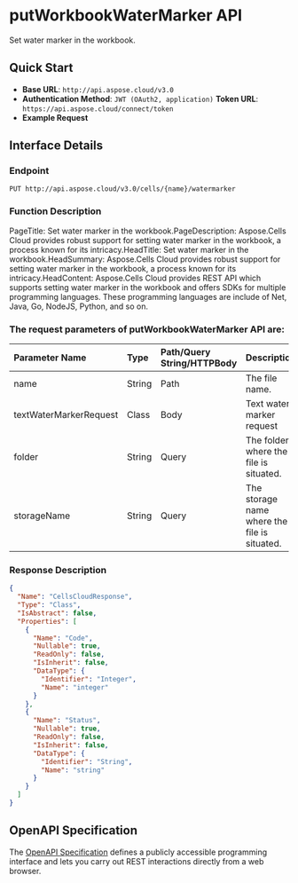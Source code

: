 # **putWorkbookWaterMarker API**

Set water marker in the workbook. 

## **Quick Start**

- **Base URL**: `http://api.aspose.cloud/v3.0`
- **Authentication Method**: `JWT (OAuth2, application)`  **Token URL**: `https://api.aspose.cloud/connect/token`
- **Example Request** 
<script src="https://gist.github.com/aspose-cells-cloud-gists/8a5b324fdf3e574dbd747c1a1e24b05d.js?file=Example30_PutWorkbookWaterMarker.cs"></script>

## **Interface Details**

### **Endpoint** 

```
PUT http://api.aspose.cloud/v3.0/cells/{name}/watermarker
```

### **Function Description**
PageTitle: Set water marker in the workbook.PageDescription: Aspose.Cells Cloud provides robust support for setting water marker in the workbook, a process known for its intricacy.HeadTitle: Set water marker in the workbook.HeadSummary: Aspose.Cells Cloud provides robust support for setting water marker in the workbook, a process known for its intricacy.HeadContent: Aspose.Cells Cloud provides REST API which supports setting water marker in the workbook and offers SDKs for multiple programming languages. These programming languages are include of Net, Java, Go, NodeJS, Python, and so on.

### The request parameters of **putWorkbookWaterMarker** API are: 

| Parameter Name | Type | Path/Query String/HTTPBody | Description | 
| :- | :- | :- |:- | 
|name|String|Path|The file name.|
|textWaterMarkerRequest|Class|Body|Text water marker request|
|folder|String|Query|The folder where the file is situated.|
|storageName|String|Query|The storage name where the file is situated.|


### **Response Description**
```json
{
  "Name": "CellsCloudResponse",
  "Type": "Class",
  "IsAbstract": false,
  "Properties": [
    {
      "Name": "Code",
      "Nullable": true,
      "ReadOnly": false,
      "IsInherit": false,
      "DataType": {
        "Identifier": "Integer",
        "Name": "integer"
      }
    },
    {
      "Name": "Status",
      "Nullable": true,
      "ReadOnly": false,
      "IsInherit": false,
      "DataType": {
        "Identifier": "String",
        "Name": "string"
      }
    }
  ]
}
```

## OpenAPI Specification

The [OpenAPI Specification](https://reference.aspose.cloud/cells/#/WorkbookController/PutWorkbookWaterMarker) defines a publicly accessible programming interface and lets you carry out REST interactions directly from a web browser.


